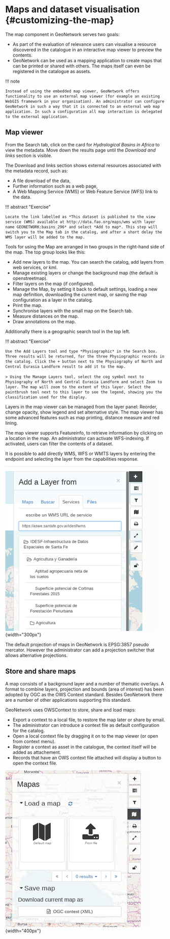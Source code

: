 # Maps and dataset visualisation {#customizing-the-map}

The map component in GeoNetwork serves two goals:

-   As part of the evaluation of relevance users can visualise a resource discovered in the catalogue in an interactive map viewer to preview the contents.
-   GeoNetwork can be used as a mapping application to create maps that can be printed or shared with others. The maps itself can even be registered in the catalogue as assets.

!!! note

    Instead of using the embedded map viewer, GeoNetwork offers functionality to use an external map viewer (for example an existing WebGIS framework in your organisation). An administrator can configure GeoNetwork in such a way that it is connected to an external web map application. In such a configuration all map interaction is delegated to the external application.


## Map viewer

From the Search tab, click on the card for *Hydrological Basins in Africa* to view the metadata. Move down the results page until the *Download and links* section is visible.

The Download and links section shows external resources associated with the metadata record, such as:

-   A file download of the data,
-   Further information such as a web page,
-   A Web Mapping Service (WMS) or Web Feature Service (WFS) link to the data.

!!! abstract "Exercise"

    Locate the link labelled as *This dataset is published to the view service (WMS) available at http://data.fao.org/maps/wms with layer name GEONETWORK:basins_296* and select *Add to map*. This step will switch you to the Map tab in the catalog, and after a short delay the WMS layer will be added to the map.


Tools for using the Map are arranged in two groups in the right-hand side of the map. The top group looks like this:

-   Add new layers to the map. You can search the catalog, add layers from web services, or kml.
-   Manage existing layers or change the background map (the default is openstreetmap).
-   Filter layers on the map (if configured).
-   Manage the Map, by setting it back to default settings, loading a new map definition, downloading the current map, or saving the map configuration as a layer in the catalog.
-   Print the map.
-   Synchronise layers with the small map on the Search tab.
-   Measure distances on the map.
-   Draw annotations on the map.

Additionally there is a geographic search tool in the top left.

!!! abstract "Exercise"

    Use the Add Layers tool and type *Physiographic* in the Search box. Three results will be returned, for the three Physiographic records in the catalog. Click the + button next to the Physiography of North and Central Eurasia Landform result to add it to the map.
    
    > Using the Manage Layers tool, select the cog symbol next to Physiography of North and Central Eurasia Landform and select Zoom to layer. The map will zoom to the extent of this layer. Select the paintbrush tool next to this layer to see the legend, showing you the classification used for the display.


Layers in the map viewer can be managed from the layer panel: Reorder, change opacity, show legend and set alternative style. The map viewer has some advanced features such as map printing, distance measure and red lining.

The map viewer supports Featureinfo, to retrieve information by clicking on a location in the map. An administrator can activate WFS-indexing. If activated, users can filter the contents of a dataset.

It is possible to add directly WMS, WFS or WMTS layers by entering the endpoint and selecting the layer from the capabilities response.

![](img/addLayers.png){width="300px"}

The default projection of maps in GeoNetwork is EPSG:3857 pseudo mercator. However the administrator can add a projection switcher that allows alternative projections.

## Store and share maps

A map consists of a background layer and a number of thematic overlays. A format to combine layers, projection and bounds (area of interest) has been adopted by OGC as the OWS Context standard. Besides GeoNetwork there are a number of other applications supporting this standard.

GeoNetwork uses OWSContext to store, share and load maps:

-   Export a context to a local file, to restore the map later or share by email.
-   The administrator can introduce a context file as default configuration for the catalog.
-   Open a local context file by dragging it on to the map viewer (or open from context menu).
-   Register a context as asset in the catalogue, the context itself will be added as attachement.
-   Records that have an OWS context file attached will display a button to open the context file.

![](img/OWSContext.png){width="400px"}
